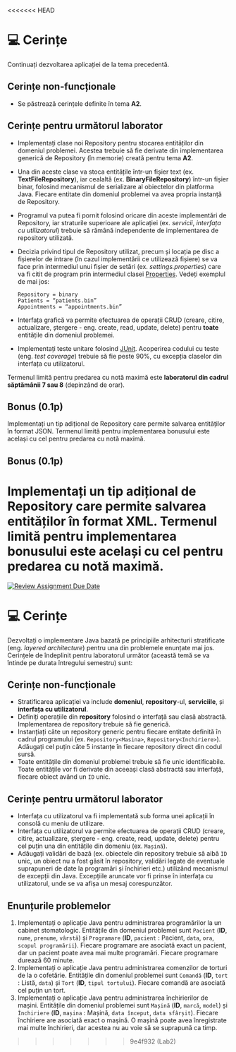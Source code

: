 <<<<<<< HEAD
# 💻 Cerințe
Continuați dezvoltarea aplicației de la tema precedentă. 

## Cerințe non-funcționale
- Se păstrează cerințele definite în tema **A2**.

## Cerințe pentru următorul laborator
- Implementați clase noi Repository pentru stocarea entităților din domeniul problemei. Acestea trebuie să fie derivate din implementarea generică de Repository (în memorie) creată pentru tema **A2**.
- Una din aceste clase va stoca entitățile într-un fișier text (ex. **TextFileRepository**), iar cealaltă (ex. **BinaryFileRepository**) într-un fișier binar, folosind mecanismul de serializare al obiectelor din platforma Java. Fiecare entitate din domeniul problemei va avea propria instanță de Repository.
- Programul va putea fi pornit folosind oricare din aceste implementări de Repository, iar straturile superioare ale aplicației (ex. *servicii*, *interfața cu utilizatorul*) trebuie să rămână independente de implementarea de repository utilizată.
- Decizia privind tipul de Repository utilizat, precum și locația pe disc a fișierelor de intrare (în cazul implementării ce utilizează fișiere) se va face prin intermediul unui fișier de setări (ex. *settings.properties*) care va fi citit de program prin intermediul clasei [Properties](https://docs.oracle.com/en/java/javase/17/docs/api/java.base/java/util/Properties.html). Vedeți exemplul de mai jos:

  ``Repository = binary``\
  ``Patients = “patients.bin”``\
  ``Appointments = “appointments.bin”``
  
- Interfața grafică va permite efectuarea de operații CRUD (creare, citire, actualizare, ștergere - eng. create, read, update, delete) pentru **toate** entitățile din domeniul problemei.
- Implementați teste unitare folosind [JUnit](https://www.jetbrains.com/help/idea/junit.html). Acoperirea codului cu teste (eng. *test coverage*) trebuie să fie peste 90%, cu excepția claselor din interfața cu utilizatorul.

Termenul limită pentru predarea cu notă maximă este **laboratorul din cadrul săptămânii 7 sau 8** (depinzând de orar).

## Bonus (0.1p)
Implementați un tip adițional de Repository care permite salvarea entităților în format JSON. Termenul limită pentru implementarea bonusului este același cu cel pentru predarea cu notă maximă.
## Bonus (0.1p)
Implementați un tip adițional de Repository care permite salvarea entităților în format XML. Termenul limită pentru implementarea bonusului este același cu cel pentru predarea cu notă maximă.
=======
[![Review Assignment Due Date](https://classroom.github.com/assets/deadline-readme-button-24ddc0f5d75046c5622901739e7c5dd533143b0c8e959d652212380cedb1ea36.svg)](https://classroom.github.com/a/lclUyi7e)
# 💻 Cerințe
Dezvoltați o implementare Java bazată pe principiile arhitecturii stratificate (eng. _layered architecture_) pentru una din problemele enunțate mai jos. Cerințele de îndeplinit pentru laboratorul următor (această temă se va întinde pe durata întregului semestru) sunt:

## Cerințe non-funcționale
- Stratificarea aplicației va include **domeniul**, **repository**-ul, **serviciile**, și **interfața cu utilizatorul**. 
-  Definiți operațiile din **repository** folosind o interfață sau clasă abstractă. Implementarea de repository trebuie să fie generică.
-  Instanțiați câte un repository generic pentru fiecare entitate definită în cadrul programului (ex. `Repository<Masina>`, `Repository<Inchiriere>`). Adăugați cel puțin câte 5 instanțe în fiecare repository direct din codul sursă.
-  Toate entitățile din domeniul problemei trebuie să fie unic identificabile. Toate entitățile vor fi derivate din aceeași clasă abstractă sau interfață, fiecare obiect având un `ID` unic.

## Cerințe pentru următorul laborator
- Interfața cu utilizatorul va fi implementată sub forma unei aplicații în consolă cu meniu de utilizare.
- Interfața cu utilizatorul va permite efectuarea de operații CRUD (creare, citire, actualizare, ștergere - eng. create, read, update, delete) pentru cel puțin una din entitățile din domeniu (ex. `Mașină`).
-  Adăugați validări de bază (ex. obiectele din repository trebuie să aibă `ID` unic, un obiect nu a fost găsit în repository, validări legate de eventuale suprapuneri de date la programări și închirieri etc.) utilizând mecanismul de excepții din Java. Excepțiile aruncate vor fi prinse în interfața cu utilizatorul, unde se va afișa un mesaj corespunzător.

## Enunțurile problemelor
1. Implementați o aplicație Java pentru administrarea programărilor la un cabinet stomatologic. Entitățile din domeniul problemei sunt `Pacient` (**ID**, `nume`, `prenume`, `vârstă`) și `Programare` (**ID**, `pacient` : Pacient, `data`, `ora`, `scopul programării`). Fiecare programare are asociată exact un pacient, dar un pacient poate avea mai multe programări. Fiecare programare durează 60 minute.
2. Implementați o aplicație Java pentru administrarea comenzilor de torturi de la o cofetărie. Entitățile din domeniul problemei sunt `Comandă` (**ID**, `tort` : Listă, `data`) și `Tort` (**ID**, `tipul tortului`). Fiecare comandă are asociată cel puțin un tort. 
3. Implementați o aplicație Java pentru administrarea închirierilor de mașini. Entitățile din domeniul problemei sunt `Mașină` (**ID**, `marcă`, `model`) și `Închiriere` (**ID**, `mașina` : Mașină, `data început`, `data sfârșit`). Fiecare închiriere are asociată exact o mașină. O mașină poate avea înregistrate mai multe închirieri, dar acestea nu au voie să se suprapună ca timp.
>>>>>>> 9e4f932 (Lab2)
